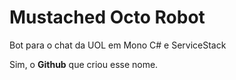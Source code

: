 Mustached Octo Robot
====================

Bot para o chat da UOL em Mono C# e ServiceStack

Sim, o **Github** que criou esse nome.